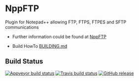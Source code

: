 # NppFTP
Plugin for Notepad++ allowing FTP, FTPS, FTPES and SFTP communications

- Further information could be found at [NppFTP](http://ashkulz.github.io/NppFTP/)

- Build HowTo [BUILDING.md](https://github.com/ashkulz/NppFTP/blob/master/BUILDING.md)

Build Status
------------

[![Appveyor build status](https://ci.appveyor.com/api/projects/status/github/ashkulz/nppftp?branch=master&svg=true)](https://ci.appveyor.com/project/ashkulz/nppftp)
[![Travis build status](https://travis-ci.org/ashkulz/NppFTP.svg?branch=master)](https://travis-ci.org/ashkulz/NppFTP)
[![GitHub release](https://img.shields.io/github/release/ashkulz/NppFTP.svg)](https://github.com/ashkulz/NppFTP/releases)
